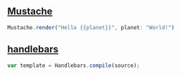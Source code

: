 ## [Mustache](https://github.com/mustache/mustache)
```javascript
Mustache.render("Hello {{planet}}", planet: "World!")
```
## [handlebars](https://github.com/handlebars-lang/handlebars.js)
```javascript
var template = Handlebars.compile(source);
```
